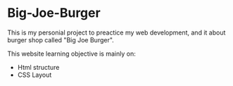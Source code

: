 # Big-Joe-Burger
This is my personial project to preactice my web development, and it about burger shop called "Big Joe Burger".

This website learning objective is mainly on:
- Html structure 
- CSS Layout

